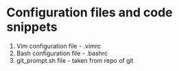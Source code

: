 # Configuration files and code snippets

1. Vim configuration file - .vimrc
2. Bash configuration file - .bashrc
3. git_prompt.sh file - taken from repo of git
